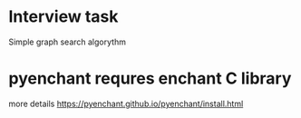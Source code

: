 # Interview task
Simple graph search algorythm

# pyenchant requres enchant C library
more details https://pyenchant.github.io/pyenchant/install.html